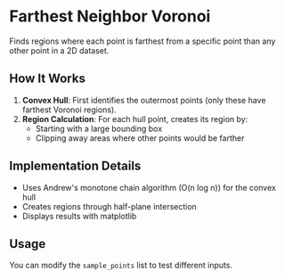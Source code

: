 # Farthest Neighbor Voronoi

Finds regions where each point is farthest from a specific point than any other point in a 2D dataset.

## How It Works

1. **Convex Hull**: First identifies the outermost points (only these have farthest Voronoi regions).
2. **Region Calculation**: For each hull point, creates its region by:
   - Starting with a large bounding box
   - Clipping away areas where other points would be farther

## Implementation Details

- Uses Andrew's monotone chain algorithm (O(n log n)) for the convex hull
- Creates regions through half-plane intersection
- Displays results with matplotlib

## Usage

You can modify the `sample_points` list to test different inputs.
